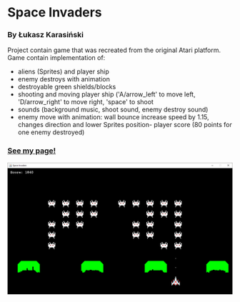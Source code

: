 # Space Invaders 
### By Łukasz Karasiński

Project contain game that was recreated from the original Atari platform.
Game contain implementation of:
- aliens (Sprites) and player ship
- enemy destroys with animation
- destroyable green shields/blocks
- shooting and moving player ship ('A/arrow_left' to move left, 'D/arrow_right' to move right, 'space' to shoot   
- sounds (background music, shoot sound, enemy destroy sound)
- enemy move with animation: wall bounce increase speed by 1.15, changes direction and lower Sprites position- player score (80 points for one enemy destroyed)



### [See my page!](https://nissmel.github.io/)

![photo](https://github.com/Nissmel/Space-Invaders-/blob/master/Space%20Invaders/SI.png)
